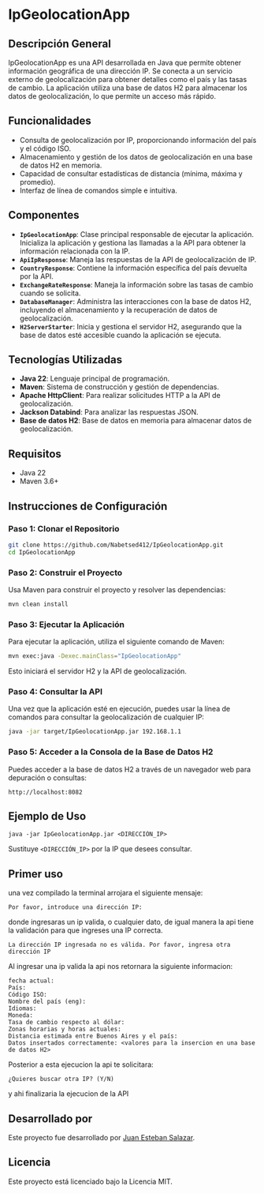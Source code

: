 
# IpGeolocationApp

## Descripción General

IpGeolocationApp es una API desarrollada en Java que permite obtener información geográfica de una dirección IP. Se conecta a un servicio externo de geolocalización para obtener detalles como el país y las tasas de cambio. La aplicación utiliza una base de datos H2 para almacenar los datos de geolocalización, lo que permite un acceso más rápido.

## Funcionalidades

- Consulta de geolocalización por IP, proporcionando información del país y el código ISO.
- Almacenamiento y gestión de los datos de geolocalización en una base de datos H2 en memoria.
- Capacidad de consultar estadísticas de distancia (mínima, máxima y promedio).
- Interfaz de línea de comandos simple e intuitiva.

## Componentes

- **`IpGeolocationApp`**: Clase principal responsable de ejecutar la aplicación. Inicializa la aplicación y gestiona las llamadas a la API para obtener la información relacionada con la IP.
- **`ApiIpResponse`**: Maneja las respuestas de la API de geolocalización de IP.
- **`CountryResponse`**: Contiene la información específica del país devuelta por la API.
- **`ExchangeRateResponse`**: Maneja la información sobre las tasas de cambio cuando se solicita.
- **`DatabaseManager`**: Administra las interacciones con la base de datos H2, incluyendo el almacenamiento y la recuperación de datos de geolocalización.
- **`H2ServerStarter`**: Inicia y gestiona el servidor H2, asegurando que la base de datos esté accesible cuando la aplicación se ejecuta.

## Tecnologías Utilizadas

- **Java 22**: Lenguaje principal de programación.
- **Maven**: Sistema de construcción y gestión de dependencias.
- **Apache HttpClient**: Para realizar solicitudes HTTP a la API de geolocalización.
- **Jackson Databind**: Para analizar las respuestas JSON.
- **Base de datos H2**: Base de datos en memoria para almacenar datos de geolocalización.

## Requisitos

- Java 22
- Maven 3.6+

## Instrucciones de Configuración

### Paso 1: Clonar el Repositorio

```bash
git clone https://github.com/Nabetsed412/IpGeolocationApp.git
cd IpGeolocationApp
```

### Paso 2: Construir el Proyecto

Usa Maven para construir el proyecto y resolver las dependencias:

```bash
mvn clean install
```

### Paso 3: Ejecutar la Aplicación

Para ejecutar la aplicación, utiliza el siguiente comando de Maven:

```bash
mvn exec:java -Dexec.mainClass="IpGeolocationApp"
```

Esto iniciará el servidor H2 y la API de geolocalización.

### Paso 4: Consultar la API

Una vez que la aplicación esté en ejecución, puedes usar la línea de comandos para consultar la geolocalización de cualquier IP:

```bash
java -jar target/IpGeolocationApp.jar 192.168.1.1
```

### Paso 5: Acceder a la Consola de la Base de Datos H2

Puedes acceder a la base de datos H2 a través de un navegador web para depuración o consultas:

```
http://localhost:8082
```

## Ejemplo de Uso

```
java -jar IpGeolocationApp.jar <DIRECCIÓN_IP>
```

Sustituye `<DIRECCIÓN_IP>` por la IP que desees consultar.

## Primer uso

una vez compilado la terminal arrojara el siguiente mensaje:

```
Por favor, introduce una dirección IP: 
```
donde ingresaras un ip valida, o cualquier dato, de igual manera la api tiene la validación para que ingreses una IP correcta.

```
La dirección IP ingresada no es válida. Por favor, ingresa otra dirección IP
```

Al ingresar una ip valida la api nos retornara la siguiente informacion:
```
fecha actual:
País:
Código ISO:
Nombre del país (eng):
Idiomas:
Moneda:
Tasa de cambio respecto al dólar:
Zonas horarias y horas actuales:
Distancia estimada entre Buenos Aires y el país:
Datos insertados correctamente: <valores para la insercion en una base de datos H2>
```
Posterior a esta ejecucion la api te solicitara:
```
¿Quieres buscar otra IP? (Y/N)
```
y ahi finalizaria la ejecucion de la API




## Desarrollado por

Este proyecto fue desarrollado por [Juan Esteban Salazar](https://github.com/Nabetsed412).


## Licencia

Este proyecto está licenciado bajo la Licencia MIT.
